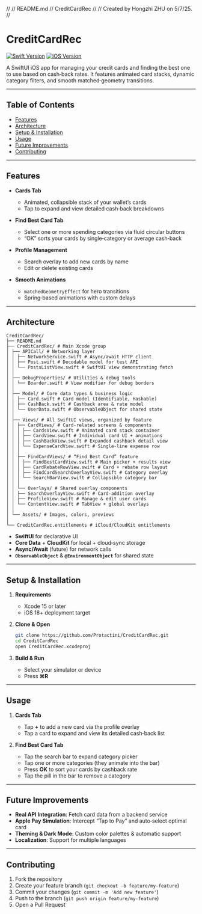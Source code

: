//
//  README.md
//  CreditCardRec
//
//  Created by Hongzhi ZHU on 5/7/25.
//

# CreditCardRec

[![Swift Version](https://img.shields.io/badge/Swift-5.7-orange.svg)](https://swift.org)
[![iOS Version](https://img.shields.io/badge/iOS-18%2B-blue.svg)](https://developer.apple.com/ios)

A SwiftUI iOS app for managing your credit cards and finding the best one to use based on cash‐back rates. It features animated card stacks, dynamic category filters, and smooth matched‐geometry transitions.

---

## Table of Contents

* [Features](#features)
* [Architecture](#architecture)
* [Setup & Installation](#setup--installation)
* [Usage](#usage)
* [Future Improvements](#future-improvements)
* [Contributing](#contributing)

---

## Features

* **Cards Tab**

  * Animated, collapsible stack of your wallet’s cards
  * Tap to expand and view detailed cash‑back breakdowns
* **Find Best Card Tab**

  * Select one or more spending categories via fluid circular buttons
  * “OK” sorts your cards by single‑category or average cash‑back
* **Profile Management**

  * Search overlay to add new cards by name
  * Edit or delete existing cards
* **Smooth Animations**

  * `matchedGeometryEffect` for hero transitions
  * Spring‑based animations with custom delays

---

## Architecture

```
CreditCardRec/
├── README.md
├── CreditCardRec/ # Main Xcode group
│ ├── APICall/ # Networking layer
│ │ ├── NetworkService.swift # Async/await HTTP client
│ │ ├── Post.swift # Decodable model for test API
│ │ └── PostsListView.swift # SwiftUI view demonstrating fetch
│ │
│ ├── DebugProperties/ # Utilities & debug tools
│ │ └── Boarder.swift # View modifier for debug borders
│ │
│ ├── Model/ # Core data types & business logic
│ │ ├── Card.swift # Card model (Identifiable, Hashable)
│ │ ├── CashBack.swift # Cashback area & rate model
│ │ └── UserData.swift # ObservableObject for shared state
│ │
│ ├── Views/ # All SwiftUI views, organized by feature
│ │ ├── CardViews/ # Card‐related screens & components
│ │ │ ├── CardsView.swift # Animated card stack container
│ │ │ ├── CardView.swift # Individual card UI + animations
│ │ │ ├── CashBackView.swift # Expanded cashback detail view
│ │ │ └── ExpenseCardView.swift # Single‐line expense row
│ │ │
│ │ ├── FindCardViews/ # “Find Best Card” feature
│ │ │ ├── FindBestCardView.swift # Main picker + results view
│ │ │ ├── CardRebateRowView.swift # Card + rebate row layout
│ │ │ ├── FindCardSearchOverlayView.swift # Category overlay
│ │ │ └── SearchBarView.swift # Collapsible category bar
│ │ │
│ │ └── Overlays/ # Shared overlay components
│ │ ├── SearchOverlayView.swift # Card‐addition overlay
│ │ ├── ProfileView.swift # Manage & edit user cards
│ │ └── ContentView.swift # TabView + global overlays
│ │
│ └── Assets/ # Images, colors, previews
│
└── CreditCardRec.entitlements # iCloud/CloudKit entitlements
```

* **SwiftUI** for declarative UI
* **Core Data** + **CloudKit** for local + cloud‑sync storage
* **Async/Await** (future) for network calls
* **`ObservableObject`** & **`@EnvironmentObject`** for shared state

---

## Setup & Installation

1. **Requirements**

   * Xcode 15 or later
   * iOS 18+ deployment target

2. **Clone & Open**

   ```bash
   git clone https://github.com/Protactini/CreditCardRec.git
   cd CreditCardRec
   open CreditCardRec.xcodeproj
   ```

3. **Build & Run**

   * Select your simulator or device
   * Press **⌘R**

---

## Usage

1. **Cards Tab**

   * Tap **+** to add a new card via the profile overlay
   * Tap a card to expand and view its detailed cash‑back list

2. **Find Best Card Tab**

   * Tap the search bar to expand category picker
   * Tap one or more categories (they animate into the bar)
   * Press **OK** to sort your cards by cashback rate
   * Tap the pill in the bar to remove a category

---

## Future Improvements

* **Real API Integration**: Fetch card data from a backend service
* **Apple Pay Simulation**: Intercept “Tap to Pay” and auto‑select optimal card
* **Theming & Dark Mode**: Custom color palettes & automatic support
* **Localization**: Support for multiple languages

---

## Contributing

1. Fork the repository
2. Create your feature branch (`git checkout -b feature/my-feature`)
3. Commit your changes (`git commit -m 'Add new feature'`)
4. Push to the branch (`git push origin feature/my-feature`)
5. Open a Pull Request
